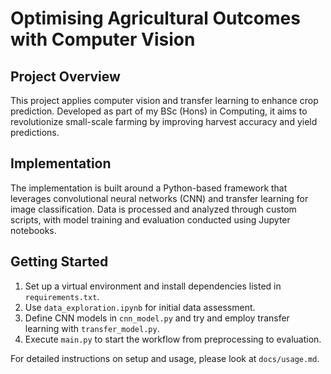 # Optimising Agricultural Outcomes with Computer Vision

## Project Overview
This project applies computer vision and transfer learning to enhance crop prediction. Developed as part of my BSc (Hons) in Computing, it aims to revolutionize small-scale farming by improving harvest accuracy and yield predictions.

## Implementation
The implementation is built around a Python-based framework that leverages convolutional neural networks (CNN) and transfer learning for image classification. Data is processed and analyzed through custom scripts, with model training and evaluation conducted using Jupyter notebooks.

## Getting Started
1. Set up a virtual environment and install dependencies listed in `requirements.txt`.
2. Use `data_exploration.ipynb` for initial data assessment.
3. Define CNN models in `cnn_model.py` and try and employ transfer learning with `transfer_model.py`.
4. Execute `main.py` to start the workflow from preprocessing to evaluation.

For detailed instructions on setup and usage, please look at `docs/usage.md`.